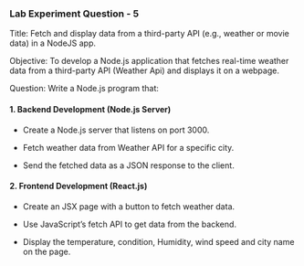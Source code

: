 
### Lab Experiment Question - 5

Title: Fetch and display data from a third-party API (e.g., weather or movie data) in a NodeJS app.

Objective: To develop a Node.js application that fetches real-time weather data from a third-party API (Weather Api) and displays it on a webpage.

Question: Write a Node.js program that:

#### 1. Backend Development (Node.js Server)

-   Create a Node.js server that listens on port 3000.
    
-   Fetch weather data from Weather API for a specific city.
    
-   Send the fetched data as a JSON response to the client.
    

#### 2. Frontend Development (React.js)

-   Create an JSX page with a button to fetch weather data.
    
-   Use JavaScript’s fetch API to get data from the backend.
    
-   Display the temperature, condition, Humidity, wind speed and city name on the page.